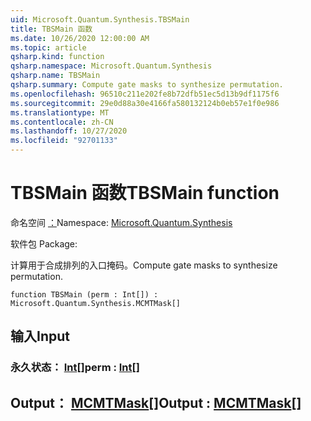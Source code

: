 ```yaml
---
uid: Microsoft.Quantum.Synthesis.TBSMain
title: TBSMain 函数
ms.date: 10/26/2020 12:00:00 AM
ms.topic: article
qsharp.kind: function
qsharp.namespace: Microsoft.Quantum.Synthesis
qsharp.name: TBSMain
qsharp.summary: Compute gate masks to synthesize permutation.
ms.openlocfilehash: 96510c211e202fe8b72dfb51ec5d13b9df1175f6
ms.sourcegitcommit: 29e0d88a30e4166fa580132124b0eb57e1f0e986
ms.translationtype: MT
ms.contentlocale: zh-CN
ms.lasthandoff: 10/27/2020
ms.locfileid: "92701133"
---
```

# <a name="tbsmain-function"></a><span data-ttu-id="2ae51-102">TBSMain 函数</span><span class="sxs-lookup"><span data-stu-id="2ae51-102">TBSMain function</span></span>

<span data-ttu-id="2ae51-103">命名空间 [：](xref:Microsoft.Quantum.Synthesis)</span><span class="sxs-lookup"><span data-stu-id="2ae51-103">Namespace: [Microsoft.Quantum.Synthesis](xref:Microsoft.Quantum.Synthesis)</span></span>

<span data-ttu-id="2ae51-104">软件包 [](https://nuget.org/packages/)</span><span class="sxs-lookup"><span data-stu-id="2ae51-104">Package: [](https://nuget.org/packages/)</span></span>


<span data-ttu-id="2ae51-105">计算用于合成排列的入口掩码。</span><span class="sxs-lookup"><span data-stu-id="2ae51-105">Compute gate masks to synthesize permutation.</span></span>

```qsharp
function TBSMain (perm : Int[]) : Microsoft.Quantum.Synthesis.MCMTMask[]
```


## <a name="input"></a><span data-ttu-id="2ae51-106">输入</span><span class="sxs-lookup"><span data-stu-id="2ae51-106">Input</span></span>

### <a name="perm--int"></a><span data-ttu-id="2ae51-107">永久状态： [Int](xref:microsoft.quantum.lang-ref.int)[]</span><span class="sxs-lookup"><span data-stu-id="2ae51-107">perm : [Int](xref:microsoft.quantum.lang-ref.int)[]</span></span>





## <a name="output--mcmtmask"></a><span data-ttu-id="2ae51-108">Output： [MCMTMask](xref:Microsoft.Quantum.Synthesis.MCMTMask)[]</span><span class="sxs-lookup"><span data-stu-id="2ae51-108">Output : [MCMTMask](xref:Microsoft.Quantum.Synthesis.MCMTMask)[]</span></span>

